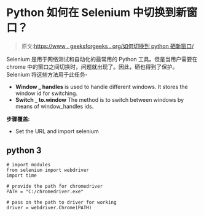 # Python 如何在 Selenium 中切换到新窗口？

> 原文:[https://www . geeksforgeeks . org/如何切换到 python 硒新窗口/](https://www.geeksforgeeks.org/how-to-switch-to-new-window-in-selenium-for-python/)

Selenium 是用于网络测试和自动化的最常用的 Python 工具。但是当用户需要在 chrome 中的窗口之间切换时，问题就出现了。因此，硒也得到了保护。Selenium 将这些方法用于此任务-

*   **Window _ handles** is used to handle different windows. It stores the window id for switching.
*   **Switch _ to.window** The method is to switch between windows by means of window_handles ids.

**步骤覆盖:**

*   Set the URL and import selenium

## python 3

```
# import modules
from selenium import webdriver  
import time  

# provide the path for chromedriver
PATH = "C:/chromedriver.exe"  

# pass on the path to driver for working
driver = webdriver.Chrome(PATH)  
```
